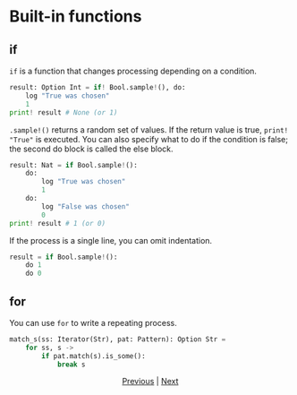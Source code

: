 # Built-in functions

## if

`if` is a function that changes processing depending on a condition.

```python
result: Option Int = if! Bool.sample!(), do:
    log "True was chosen"
    1
print! result # None (or 1)
```

`.sample!()` returns a random set of values. If the return value is true, `print! "True"` is executed.
You can also specify what to do if the condition is false; the second do block is called the else block.

```python
result: Nat = if Bool.sample!():
    do:
        log "True was chosen"
        1
    do:
        log "False was chosen"
        0
print! result # 1 (or 0)
```

If the process is a single line, you can omit indentation.

```python
result = if Bool.sample!():
    do 1
    do 0
```

## for

You can use `for` to write a repeating process.

```python
match_s(ss: Iterator(Str), pat: Pattern): Option Str =
    for ss, s ->
        if pat.match(s).is_some():
            break s
```

<p align='center'>
    <a href='./04_function.md'>Previous</a> | <a href='./06_operator.md'>Next</a>
</p>
